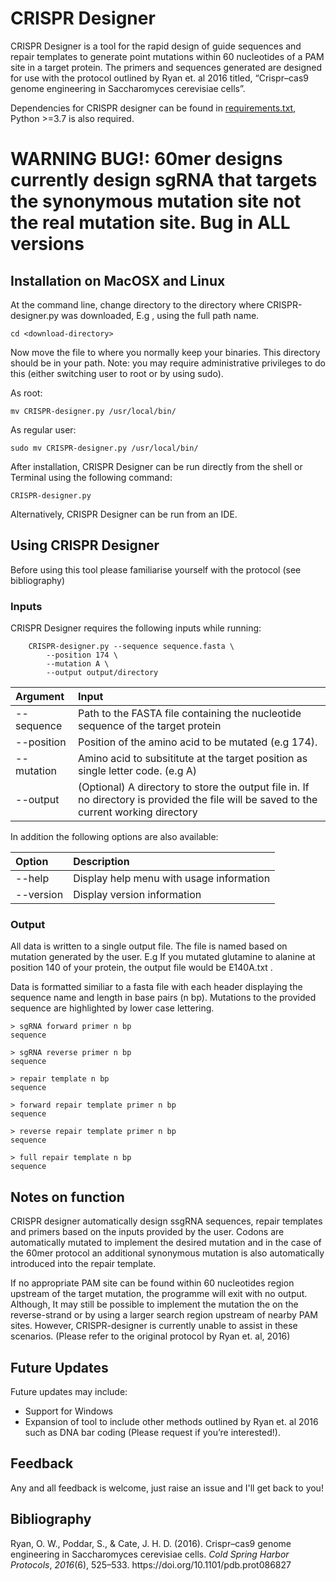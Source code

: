 # CRISPR Designer
CRISPR Designer is a tool for the rapid design of guide sequences and repair templates to generate point mutations within 60 nucleotides of a PAM site in a target protein.  The primers and sequences generated are designed for use with the protocol outlined by Ryan et. al 2016 titled, “Crispr–cas9 genome engineering in Saccharomyces cerevisiae cells”.

Dependencies for CRISPR designer can be found in [requirements.txt](https://github.com/Orpowell/CRISPR-Designer/requirements.txt), Python >=3.7 is also required.
# WARNING BUG!: 60mer designs currently design sgRNA that targets the synonymous mutation site not the real mutation site. Bug in ALL versions
## Installation on MacOSX and Linux
At the command line, change directory to the directory where CRISPR-designer.py was downloaded, E.g , using the full path name.

	cd <download-directory>

Now move the file to where you normally keep your binaries. This directory should be in your path. Note: you may require administrative privileges to do this (either switching user to root or by using sudo).

As root:

	mv CRISPR-designer.py /usr/local/bin/

As regular user:

	sudo mv CRISPR-designer.py /usr/local/bin/

After installation, CRISPR Designer can be run directly from the shell or Terminal using the following command:

	CRISPR-designer.py

Alternatively, CRISPR Designer can be run from an IDE.

## Using CRISPR Designer
Before using this tool please familiarise yourself with the protocol (see bibliography)
### Inputs
CRISPR Designer requires the following inputs while running:

		CRISPR-designer.py --sequence sequence.fasta \
			--position 174 \
			--mutation A \
			--output output/directory

| Argument           | Input |
| :------------------------- | :-----|
| --sequence   | Path to the FASTA file containing the nucleotide sequence of the target protein |
| --position | Position of the amino acid to be mutated (e.g 174).
| --mutation | Amino acid to subsititute at the target position as single letter code. (e.g A)
| --output | (Optional) A directory to store the output file in. If no directory is provided the file will be saved to the current working directory |

In addition the following options are also available:

| Option | Description |
|:--------- | :-----------|
| --help | Display help menu with usage information |
| --version | Display version information |

### Output
All data is written to a single output file. The file is named based on mutation generated by the user. E.g If you mutated glutamine to alanine at position 140 of your protein, the output file would be E140A.txt .

Data is formatted similiar to a fasta file with each header displaying the sequence name and length in base pairs (n bp). Mutations to the provided sequence are highlighted by lower case lettering. 

	> sgRNA forward primer n bp
	sequence

	> sgRNA reverse primer n bp
	sequence

	> repair template n bp
	sequence

	> forward repair template primer n bp
	sequence

	> reverse repair template primer n bp
	sequence

	> full repair template n bp
	sequence

## Notes on function
CRISPR designer  automatically design ssgRNA sequences, repair templates and primers based on the inputs provided by the user.  Codons are automatically mutated to implement the desired mutation and in the case of the 60mer protocol an additional synonymous mutation is also automatically introduced into the repair template.

If no appropriate PAM site can be found within 60 nucleotides region upstream of the target mutation, the programme will exit with no output. Although, It may still be possible to implement the mutation the on the reverse-strand or by using a larger search region upstream of nearby PAM sites. However, CRISPR-designer is currently unable to assist in these scenarios. (Please refer to the original protocol by Ryan et. al, 2016) 

## Future Updates
Future updates may include:
- Support for Windows 
- Expansion of tool to include other methods outlined by Ryan et. al 2016 such as DNA bar coding (Please request if you’re interested!).

## Feedback
Any and all feedback is welcome, just raise an issue and I'll get back to you!

## Bibliography
<div class="csl-entry">Ryan, O. W., Poddar, S., &#38; Cate, J. H. D. (2016). Crispr–cas9 genome engineering in Saccharomyces cerevisiae cells. <i>Cold Spring Harbor Protocols</i>, <i>2016</i>(6), 525–533. https://doi.org/10.1101/pdb.prot086827</div>



